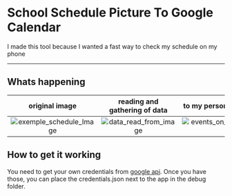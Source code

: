 # School Schedule Picture To Google Calendar
I made this tool because I wanted a fast way to check my schedule on my phone

---

## Whats happening

 original image | reading and gathering of data | to my personal google calendar
:--------------:|:-----------------------------:|:------------------------------:
![exemple_schedule_Image](Media/exemple_schedule_Image.jfif)|![data_read_from_image](Media/data_read_from_image.png)|![events_on_my_personal_calendar](Media/events_on_my_personal_calendar.png)

## How to get it working

You need to get your own credentials from [google api](https://developers.google.com/calendar). Once you have those, you can place the credentials.json next to the app in the debug folder.

